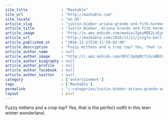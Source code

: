 ```yaml
---
site_title               : "Mashable"
site_url                 : "http://mashable.com"
site_locale              : "en_US"
article_slug             : "justin-bieber-ariana-grande-and-fith-harmony-light-up-jingle-ball"
article_title            : "Justin Bieber, Ariana Grande and Fith Harmony light up Jingle Ball"
article_image            : "http://a.amz.mshcdn.com/media/ZgkyMDE2LzEyLzExL2UzLzMwOTgxMzE2OTJiNjQxMjRiYjU3NDg5NmIwMTJmYjJiLmE0OGM1LmpwZwpwCXRodW1iCTEyMDB4NjMwCmUJanBn/397eb397/ce9/3098131692b64124bb574896b012fb2b.jpg"
article_url              : "http://mashable.com/2016/12/11/jingle-ball-2016-ariana-grande-justin-bieber/"
article_published_at     : "2016-12-11T20:11:50-02:00"
article_description      : "Fuzzy mittens and a crop top? Yes, that is the perfect outfit in this teen winter wonderland."
article_author_name      : null
article_author_image     : "http://i.amz.mshcdn.com/8EVl3pQgMcfjGzaBBI6OZ8_Ybbg=/90x90/2016%2F09%2F16%2Fa2%2Fhttpsd2mhye01h4nj2n.cloudfront.netmediaZgkyMDE1LzA0.03f0b.jpg"
article_author_biography : null
article_author_profile   : null
article_author_facebook  : null
article_author_twitter   : null
category                 : ['entertainment']
tags                     : ['Mashable']
permalink                : "/:categories/justin-bieber-ariana-grande-and-fith-harmony-light-up-jingle-ball/"
layout                   : post
---
```


Fuzzy mittens and a crop top? Yes, that is the perfect outfit in this teen winter wonderland.
